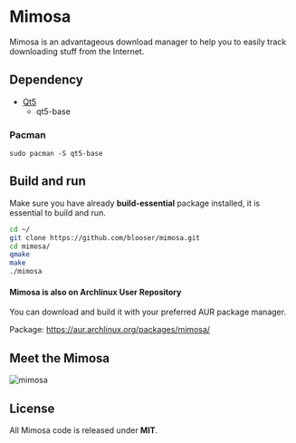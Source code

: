 # Mimosa

Mimosa is an advantageous download manager to help you to easily track downloading stuff from the Internet.

## Dependency

- [Qt5](https://www.qt.io/download)
	- qt5-base

### Pacman
```base
sudo pacman -S qt5-base
```

## Build and run

Make sure you have already <b>build-essential</b> package installed, it is essential to build and run.

```bash
cd ~/
git clone https://github.com/blooser/mimosa.git
cd mimosa/
qmake
make
./mimosa
```

#### Mimosa is also on Archlinux User Repository

You can download and build it with your preferred AUR package manager.

Package: https://aur.archlinux.org/packages/mimosa/

## Meet the Mimosa

![mimosa](https://i.postimg.cc/qvyC53HK/mimosa.png)

## License

All Mimosa code is released under <b>MIT</b>.
